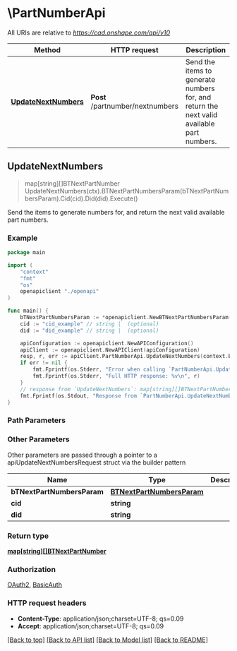 # \PartNumberApi

All URIs are relative to *https://cad.onshape.com/api/v10*

Method | HTTP request | Description
------------- | ------------- | -------------
[**UpdateNextNumbers**](PartNumberApi.md#UpdateNextNumbers) | **Post** /partnumber/nextnumbers | Send the items to generate numbers for, and return the next valid available part numbers.



## UpdateNextNumbers

> map[string][]BTNextPartNumber UpdateNextNumbers(ctx).BTNextPartNumbersParam(bTNextPartNumbersParam).Cid(cid).Did(did).Execute()

Send the items to generate numbers for, and return the next valid available part numbers.

### Example

```go
package main

import (
    "context"
    "fmt"
    "os"
    openapiclient "./openapi"
)

func main() {
    bTNextPartNumbersParam := *openapiclient.NewBTNextPartNumbersParam() // BTNextPartNumbersParam | 
    cid := "cid_example" // string |  (optional)
    did := "did_example" // string |  (optional)

    apiConfiguration := openapiclient.NewAPIConfiguration()
    apiClient := openapiclient.NewAPIClient(apiConfiguration)
    resp, r, err := apiClient.PartNumberApi.UpdateNextNumbers(context.Background()).BTNextPartNumbersParam(bTNextPartNumbersParam).Cid(cid).Did(did).Execute()
    if err != nil {
        fmt.Fprintf(os.Stderr, "Error when calling `PartNumberApi.UpdateNextNumbers``: %v\n", err)
        fmt.Fprintf(os.Stderr, "Full HTTP response: %v\n", r)
    }
    // response from `UpdateNextNumbers`: map[string][]BTNextPartNumber
    fmt.Fprintf(os.Stdout, "Response from `PartNumberApi.UpdateNextNumbers`: %v\n", resp)
}
```

### Path Parameters



### Other Parameters

Other parameters are passed through a pointer to a apiUpdateNextNumbersRequest struct via the builder pattern


Name | Type | Description  | Notes
------------- | ------------- | ------------- | -------------
 **bTNextPartNumbersParam** | [**BTNextPartNumbersParam**](BTNextPartNumbersParam.md) |  | 
 **cid** | **string** |  | 
 **did** | **string** |  | 

### Return type

[**map[string][]BTNextPartNumber**](array.md)

### Authorization

[OAuth2](../README.md#OAuth2), [BasicAuth](../README.md#BasicAuth)

### HTTP request headers

- **Content-Type**: application/json;charset=UTF-8; qs=0.09
- **Accept**: application/json;charset=UTF-8; qs=0.09

[[Back to top]](#) [[Back to API list]](../README.md#documentation-for-api-endpoints)
[[Back to Model list]](../README.md#documentation-for-models)
[[Back to README]](../README.md)


